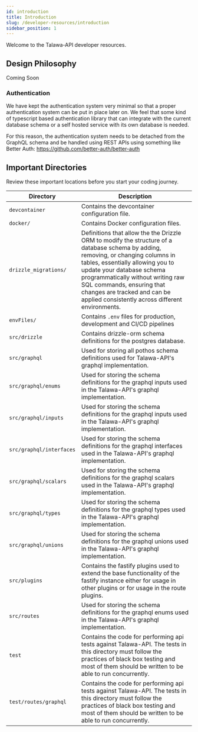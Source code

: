 ```yaml
---
id: introduction
title: Introduction
slug: /developer-resources/introduction
sidebar_position: 1
---
```


Welcome to the Talawa-API developer resources.

## Design Philosophy

Coming Soon

### Authentication

We have kept the authentication system very minimal so that a proper authentication system can be put in place later on. We feel that some kind of typescript based authentication library that can integrate with the current database schema or a self hosted service with its own database is needed.

For this reason, the authentication system needs to be detached from the GraphQL schema and be handled using REST APIs using something like Better Auth: https://github.com/better-auth/better-auth 

## Important Directories

Review these important locations before you start your coding journey.

| **Directory**            | **Description**                                                                                                                                                                                                                                                                                                                                         |
| ------------------------ | ------------------------------------------------------------------------------------------------------------------------------------------------------------------------------------------------------------------------------------------------------------------------------------------------------------------------------------------------------- |
| `devcontainer`           | Contains the devcontainer configuration file.                                                                                                                                                                                                                                                                                                           |
| `docker/`                | Contains Docker configuration files.                                                                                                                                                                                                                                                                                                                    |
| `drizzle_migrations/`    | Definitions that allow the the Drizzle ORM to modify the structure of a database schema by adding, removing, or changing columns in tables, essentially allowing you to update your database schema programmatically without writing raw SQL commands, ensuring that changes are tracked and can be applied consistently across different environments. |
| `envFiles/`              | Contains `.env` files for production, development and CI/CD pipelines                                                                                                                                                                                                                                                                                   |
| `src/drizzle`            | Contains drizzle-orm schema definitions for the postgres database.                                                                                                                                                                                                                                                                                      |
| `src/graphql`            | Used for storing all pothos schema definitions used for Talawa-API's graphql implementation.                                                                                                                                                                                                                                                            |
| `src/graphql/enums`      | Used for storing the schema definitions for the graphql inputs used in the Talawa-API's graphql implementation.                                                                                                                                                                                                                                         |
| `src/graphql/inputs`     | Used for storing the schema definitions for the graphql inputs used in the Talawa-API's graphql implementation.                                                                                                                                                                                                                                         |
| `src/graphql/interfaces` | Used for storing the schema definitions for the graphql interfaces used in the Talawa-API's graphql implementation.                                                                                                                                                                                                                                     |
| `src/graphql/scalars`    | Used for storing the schema definitions for the graphql scalars used in the Talawa-API's graphql implementation.                                                                                                                                                                                                                                        |
| `src/graphql/types`      | Used for storing the schema definitions for the graphql types used in the Talawa-API's graphql implementation.                                                                                                                                                                                                                                          |
| `src/graphql/unions`     | Used for storing the schema definitions for the graphql unions used in the Talawa-API's graphql implementation.                                                                                                                                                                                                                                         |
| `src/plugins`            | Contains the fastify plugins used to extend the base functionality of the fastify instance either for usage in other plugins or for usage in the route plugins.                                                                                                                                                                                         |
| `src/routes`             | Used for storing the schema definitions for the graphql enums used in the Talawa-API's graphql implementation.                                                                                                                                                                                                                                          |
| `test`                   | Contains the code for performing api tests against Talawa-API. The tests in this directory must follow the practices of black box testing and most of them should be written to be able to run concurrently.                                                                                                                                            |
| `test/routes/graphql`    | Contains the code for performing api tests against Talawa-API. The tests in this directory must follow the practices of black box testing and most of them should be written to be able to run concurrently.                                                                                                                                            |
